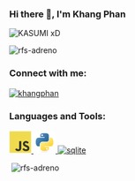 ### Hi there 👋, I'm Khang Phan

![KASUMI xD](https://i.imgur.com/WAh7Ok0.gif)

<p align="left"> <img src="https://komarev.com/ghpvc/?username=khangphan27&label=Profile%20views&color=0e75b6&style=flat" alt="rfs-adreno" /> </p>

<h3 align="left">Connect with me:</h3>
<p align="left">
<a href="https://www.facebook.com/khang.phan27.info?mibextid=ZbWKwL " target="blank"><img align="center" src="https://raw.githubusercontent.com/rahuldkjain/github-profile-readme-generator/master/src/images/icons/Social/facebook.svg" alt="khangphan" height="30" width="40" /></a>
</p>

<h3 align="left">Languages and Tools:</h3>
<p align="left"> <a href="https://developer.mozilla.org/en-US/docs/Web/JavaScript" target="_blank" rel="noreferrer"> <img src="https://raw.githubusercontent.com/devicons/devicon/master/icons/javascript/javascript-original.svg" alt="javascript" width="40" height="40"/> </a> </a> <a href="https://www.python.org" target="_blank" rel="noreferrer"> <img src="https://raw.githubusercontent.com/devicons/devicon/master/icons/python/python-original.svg" alt="python" width="40" height="40"/> </a> <a href="https://www.sqlite.org/" target="_blank" rel="noreferrer"> <img src="https://www.vectorlogo.zone/logos/sqlite/sqlite-icon.svg" alt="sqlite" width="40" height="40"/> </a></p>

<p>&nbsp;<img align="center" src="https://github-readme-stats.vercel.app/api?username=khangphan27&show_icons=true&locale=en" alt="rfs-adreno" /></p>
